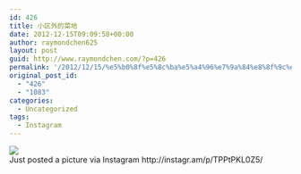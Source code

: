 ```yaml
---
id: 426
title: 小区外的菜地
date: 2012-12-15T09:09:58+00:00
author: raymondchen625
layout: post
guid: http://www.raymondchen.com/?p=426
permalink: '/2012/12/15/%e5%b0%8f%e5%8c%ba%e5%a4%96%e7%9a%84%e8%8f%9c%e5%9c%b0/'
original_post_id:
  - "426"
  - "1083"
categories:
  - Uncategorized
tags:
  - Instagram
---
```

<img src='http://distilleryimage9.s3.amazonaws.com/0f65f760465411e2963d22000a1f9cad_7.jpg' style='max-width:600px;' />

<div>
  Just posted a picture via Instagram http://instagr.am/p/TPPtPKL0Z5/
</div>